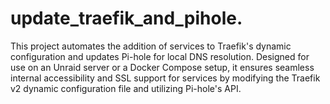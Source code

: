 # update_traefik_and_pihole.
This project automates the addition of services to Traefik's dynamic configuration and updates Pi-hole for local DNS resolution. Designed for use on an Unraid server or a Docker Compose setup, it ensures seamless internal accessibility and SSL support for services by modifying the Traefik v2 dynamic configuration file and utilizing Pi-hole's API.

